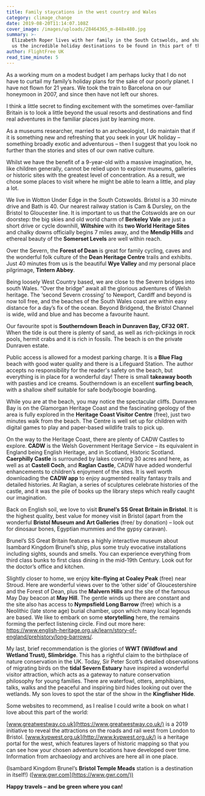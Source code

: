 ```yaml
---
title: Family staycations in the west country and Wales
category: climage_change
date: 2019-08-20T11:14:07.108Z
cover_image: /images/uploads/28464365_m-848x480.jpg
summary: >-
  Elizabeth Roper lives with her family in the South Cotswolds, and shares with
  us the incredible holiday destinations to be found in this part of the world 
author: FlightFree UK
read_time_minute: 5
---
```

As a working mum on a modest budget I am perhaps lucky that I do not have to curtail my family’s holiday plans for the sake of our poorly planet. I have not flown for 21 years. We took the train to Barcelona on our honeymoon in 2007, and since then have not left our shores. 



I think a little secret to finding excitement with the sometimes over-familiar Britain is to look a little beyond the usual resorts and destinations and find real adventures in the familiar places just by learning more. 



As a museums researcher, married to an archaeologist, I do maintain that if it is something new and refreshing that you seek in your UK holiday – something broadly exotic and adventurous – then I suggest that you look no further than the stories and sites of our own native culture. 

Whilst we have the benefit of a 9-year-old with a massive imagination, he, like children generally, cannot be relied upon to explore museums, galleries or historic sites with the greatest level of concentration. As a result, we chose some places to visit where he might be able to learn a little, and play a lot. 



We live in Wotton Under Edge in the South Cotswolds. Bristol is a 30 minute drive and Bath is 40. Our nearest railway station is Cam & Dursley, on the Bristol to Gloucester line. It is important to us that the Cotswolds are on our doorstep: the big skies and old world charm of **Berkeley Vale** are just a short drive or cycle downhill, **Wiltshire** with its **two World Heritage Sites** and chalky downs officially begins 7 miles away, and the **Mendip Hills** and ethereal beauty of the **Somerset Levels** are well within reach. 



Over the Severn, the **Forest of Dean** is great for family cycling, caves and the wonderful folk culture of the **Dean Heritage Centre** trails and exhibits. Just 40 minutes from us is the beautiful **Wye Valley** and my personal place pilgrimage, **Tintern Abbey**.

Being loosely West Country based, we are close to the Severn bridges into south Wales. “Over the bridge” await all the glorious adventures of Welsh heritage. The ‘second Severn crossing’ to Newport, Cardiff and beyond is now toll free, and the beaches of the South Wales coast are within easy distance for a day’s fix of the ocean. Beyond Bridgend, the Bristol Channel is wide, wild and blue and has become a favourite haunt. 





Our favourite spot is **Southerndown Beach in Dunraven Bay, CF32 0RT.** When the tide is out there is plenty of sand, as well as rich-pickings in rock pools, hermit crabs and it is rich in fossils. The beach is on the private Dunraven estate. 



Public access is allowed for a modest parking charge. It is a **Blue Flag** beach with good water quality and there is a Lifeguard Station. The author accepts no responsibility for the reader's safety on the beach, but everything is in place for a wonderful day! There is small **takeaway booth** with pasties and ice creams. Southerndown is an excellent **surfing beach**, with a shallow shelf suitable for safe body/boogie boarding. 



While you are at the beach, you may notice the spectacular cliffs. Dunraven Bay is on the Glamorgan Heritage Coast and the fascinating geology of the area is fully explored in the **Heritage Coast Visitor Centre** (free), just two minutes walk from the beach. The Centre is well set up for children with digital games to play and paper-based wildlife trails to pick up. 

On the way to the Heritage Coast, there are plenty of CADW Castles to explore. **CADW** is the Welsh Government Heritage Service – its equivalent in England being English Heritage, and in Scotland, Historic Scotland. **Caerphilly Castle** is surrounded by lakes covering 30 acres and here, as well as at **Castell Coch**, and **Raglan Castle**, CADW have added wonderful enhancements to children’s enjoyment of the sites. It is well worth downloading the **CADW app** to enjoy augmented reality fantasy trails and detailed histories. At Raglan, a series of sculptures celebrate histories of the castle, and it was the pile of books up the library steps which really caught our imagination. 

Back on English soil, we love to visit **Brunel’s SS Great Britain in Bristol**. It is the highest quality, best value for money visit in Bristol (apart from the wonderful **Bristol Museum and Art Galleries** (free/ by donation) – look out for dinosaur bones, Egyptian mummies and the gypsy caravan). 



Brunel’s SS Great Britain features a highly interactive museum about Isambard Kingdom Brunel’s ship, plus some truly evocative installations including sights, sounds and smells. You can experience everything from third class bunks to first class dining in the mid-19th Century. Look out for the doctor’s office and kitchen. 



Slightly closer to home, we enjoy **kite-flying at Coaley Peak** (free) near Stroud. Here are wonderful views over to the ‘other side’ of Gloucestershire and the Forest of Dean, plus the **Malvern Hills** and the site of the famous May Day beacon at **May Hill**. The gentle winds up there are constant and the site also has access to **Nympsfield Long Barrow** (free) which is a Neolithic (late stone age) burial chamber, upon which many local legends are based. We like to embark on some **storytelling** here, the remains forming the perfect listening circle. Find out more here: <https://www.english-heritage.org.uk/learn/story-of-england/prehistory/long-barrows/>.

My last, brief recommendation is the glories of **WWT (Wildfowl and Wetland Trust), Slimbridge**. This has a rightful claim to the birthplace of nature conservation in the UK. Today, Sir Peter Scott’s detailed observations of migrating birds on the **tidal Severn Estuary** have inspired a wonderful visitor attraction, which acts as a gateway to nature conservation philosophy for young families. There are waterfowl, otters, amphibians, talks, walks and the peaceful and inspiring bird hides looking out over the wetlands. My son loves to spot the star of the show in the **Kingfisher Hide**. 



Some websites to recommend, as I realise I could write a book on what I love about this part of the world: 



[www.greatwestway.co.uk](https://www.greatwestway.co.uk/) is a 2019 initiative to reveal the attractions on the roads and rail west from London to Bristol. [www.kypwest.org.uk](http://www.kypwest.org.uk/) is a heritage portal for the west, which features layers of historic mapping so that you can see how your chosen adventure locations have developed over time. Information from archaeology and archives are here all in one place. 



(Isambard Kingdom Brunel’s **Bristol Temple Meads** station is a destination in itself!) ([www.gwr.com](https://www.gwr.com/))



**Happy travels – and be green where you can!**
